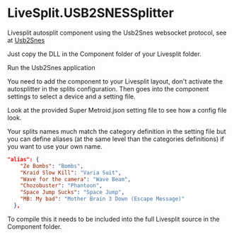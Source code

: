 # LiveSplit.USB2SNESSplitter

Livesplit autosplit component using the Usb2Snes websocket protocol, see at [Usb2Snes](https://www.usb2snes.com)

Just copy the DLL in the Component folder of your Livesplit folder.

Run the Usb2Snes application

You need to add the component to your Livesplit layout, don't activate the autosplitter in the splits configuration. Then goes into the component settings to select a device and a setting file.

Look at the provided Super Metroid.json setting file to see how a config file look.

Your splits names much match the category definition in the setting file but you can define aliases (at the same level than the categories definitions) if you want to use your own name.

```json
"alias": {
    "Ze Bombs": "Bombs",
    "Kraid Slow Kill": "Varia Suit",
    "Wave for the camera": "Wave Beam",
    "Chozobuster": "Phantoon",
    "Space Jump Sucks": "Space Jump",
    "MB: My bad": "Mother Brain 3 Down (Escape Message)"
  },
```

To compile this it needs to be included into the full Livesplit source in the Component folder.

